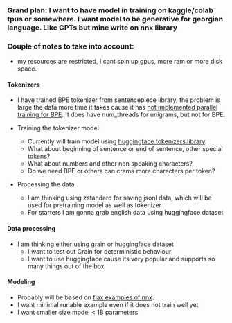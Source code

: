 ### Grand plan: I want to have model in training on kaggle/colab tpus or somewhere. I want model to be generative for georgian language. Like GPTs but mine write on nnx library

### Couple of notes to take into account:
* my resources are restricted, I cant spin up gpus, more ram or more disk space.

#### Tokenizers
* I have trained BPE tokenizer from sentencepiece library, the problem is large the data more time it takes cause it has [not implemented parallel training for BPE](https://github.com/google/sentencepiece/issues/941). It does have num_threads for unigrams, but not for BPE.

* Training the tokenizer model
    * Currently will train model using [huggingface tokenizers library](https://github.com/huggingface/tokenizers).
    * What about beginning of sentence or end of sentence, other special tokens?
    * What about numbers and other non speaking characters?
    * Do we need BPE or others can crama more charecters per token?
* Processing the data
    * I am thinking using zstandard for saving jsonl data, which will be used for pretraining model as well as tokenizer
    * For starters I am gonna grab english data using huggingface dataset

#### Data processing
* I am thinking either using grain or huggingface dataset
    * I want to test out Grain for deterministic behaviour
    * I want to use huggingface cause its very popular and supports so many things out of the box

#### Modeling
* Probably will be based on [flax examples of nnx](https://github.com/google/flax/tree/main/examples/lm1b_nnx).
* I want minimal runable example even if it does not train well yet
* I want smaller size model < 1B parameters